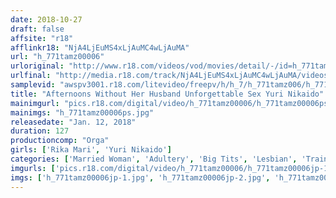 ```yaml
---
date: 2018-10-27
draft: false
affsite: "r18"
afflinkr18: "NjA4LjEuMS4xLjAuMC4wLjAuMA"
url: "h_771tamz00006"
urloriginal: "http://www.r18.com/videos/vod/movies/detail/-/id=h_771tamz00006"
urlfinal: "http://media.r18.com/track/NjA4LjEuMS4xLjAuMC4wLjAuMA/videos/vod/movies/detail/-/id=h_771tamz00006"
samplevid: "awspv3001.r18.com/litevideo/freepv/h/h_7/h_771tamz006/h_771tamz006_dmb_w.mp4"
title: "Afternoons Without Her Husband Unforgettable Sex Yuri Nikaido"
mainimgurl: "pics.r18.com/digital/video/h_771tamz00006/h_771tamz00006ps.jpg"
mainimgs: "h_771tamz00006ps.jpg"
releasedate: "Jan. 12, 2018"
duration: 127
productioncomp: "Orga"
girls: ['Rika Mari', 'Yuri Nikaido']
categories: ['Married Woman', 'Adultery', 'Big Tits', 'Lesbian', 'Training', 'Threesome / Foursome', 'Hi-Def']
imgurls: ['pics.r18.com/digital/video/h_771tamz00006/h_771tamz00006jp-1.jpg', 'pics.r18.com/digital/video/h_771tamz00006/h_771tamz00006jp-2.jpg', 'pics.r18.com/digital/video/h_771tamz00006/h_771tamz00006jp-3.jpg', 'pics.r18.com/digital/video/h_771tamz00006/h_771tamz00006jp-4.jpg', 'pics.r18.com/digital/video/h_771tamz00006/h_771tamz00006jp-5.jpg', 'pics.r18.com/digital/video/h_771tamz00006/h_771tamz00006jp-6.jpg', 'pics.r18.com/digital/video/h_771tamz00006/h_771tamz00006jp-7.jpg', 'pics.r18.com/digital/video/h_771tamz00006/h_771tamz00006jp-8.jpg', 'pics.r18.com/digital/video/h_771tamz00006/h_771tamz00006jp-9.jpg', 'pics.r18.com/digital/video/h_771tamz00006/h_771tamz00006jp-10.jpg', 'pics.r18.com/digital/video/h_771tamz00006/h_771tamz00006jp-11.jpg', 'pics.r18.com/digital/video/h_771tamz00006/h_771tamz00006jp-12.jpg', 'pics.r18.com/digital/video/h_771tamz00006/h_771tamz00006jp-13.jpg', 'pics.r18.com/digital/video/h_771tamz00006/h_771tamz00006jp-14.jpg', 'pics.r18.com/digital/video/h_771tamz00006/h_771tamz00006jp-15.jpg', 'pics.r18.com/digital/video/h_771tamz00006/h_771tamz00006jp-16.jpg', 'pics.r18.com/digital/video/h_771tamz00006/h_771tamz00006jp-17.jpg', 'pics.r18.com/digital/video/h_771tamz00006/h_771tamz00006jp-18.jpg', 'pics.r18.com/digital/video/h_771tamz00006/h_771tamz00006jp-19.jpg', 'pics.r18.com/digital/video/h_771tamz00006/h_771tamz00006jp-20.jpg']
imgs: ['h_771tamz00006jp-1.jpg', 'h_771tamz00006jp-2.jpg', 'h_771tamz00006jp-3.jpg', 'h_771tamz00006jp-4.jpg', 'h_771tamz00006jp-5.jpg', 'h_771tamz00006jp-6.jpg', 'h_771tamz00006jp-7.jpg', 'h_771tamz00006jp-8.jpg', 'h_771tamz00006jp-9.jpg', 'h_771tamz00006jp-10.jpg', 'h_771tamz00006jp-11.jpg', 'h_771tamz00006jp-12.jpg', 'h_771tamz00006jp-13.jpg', 'h_771tamz00006jp-14.jpg', 'h_771tamz00006jp-15.jpg', 'h_771tamz00006jp-16.jpg', 'h_771tamz00006jp-17.jpg', 'h_771tamz00006jp-18.jpg', 'h_771tamz00006jp-19.jpg', 'h_771tamz00006jp-20.jpg']
---
```

